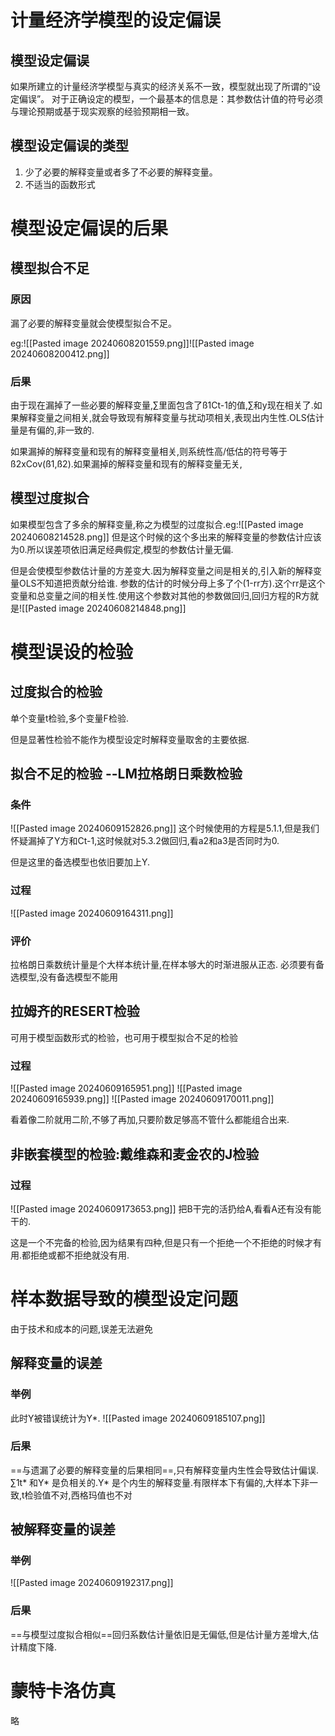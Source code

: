 # 计量经济学模型的设定偏误

## 模型设定偏误

如果所建立的计量经济学模型与真实的经济关系不一致，模型就出现了所谓的“设定偏误”。
对于正确设定的模型，一个最基本的信息是：其参数估计值的符号必须与理论预期或基于现实观察的经验预期相一致。

## 模型设定偏误的类型

1. 少了必要的解释变量或者多了不必要的解释变量。
2. 不适当的函数形式

# 模型设定偏误的后果

## 模型拟合不足

### 原因

漏了必要的解释变量就会使模型拟合不足。

eg:![[Pasted image 20240608201559.png]]![[Pasted image 20240608200412.png]]

### 后果

由于现在漏掉了一些必要的解释变量,∑里面包含了ß1Ct-1的值,∑和y现在相关了.如果解释变量之间相关,就会导致现有解释变量与扰动项相关,表现出内生性.OLS估计量是有偏的,非一致的.

如果漏掉的解释变量和现有的解释变量相关,则系统性高/低估的符号等于ß2xCov(ß1,ß2).如果漏掉的解释变量和现有的解释变量无关,

## 模型过度拟合

如果模型包含了多余的解释变量,称之为模型的过度拟合.eg:![[Pasted image 20240608214528.png]]
但是这个时候的这个多出来的解释变量的参数估计应该为0.所以误差项依旧满足经典假定,模型的参数估计量无偏.

但是会使模型参数估计量的方差变大.因为解释变量之间是相关的,引入新的解释变量OLS不知道把贡献分给谁.
参数的估计的时候分母上多了个(1-rr方).这个rr是这个变量和总变量之间的相关性.使用这个参数对其他的参数做回归,回归方程的R方就是![[Pasted image 20240608214848.png]]

# 模型误设的检验

## 过度拟合的检验

单个变量t检验,多个变量F检验.

但是显著性检验不能作为模型设定时解释变量取舍的主要依据.

## 拟合不足的检验 --LM拉格朗日乘数检验
 
  ### 条件

![[Pasted image 20240609152826.png]]
这个时候使用的方程是5.1.1,但是我们怀疑漏掉了Y方和Ct-1,这时候就对5.3.2做回归,看a2和a3是否同时为0.

但是这里的备选模型也依旧要加上Y.

### 过程

![[Pasted image 20240609164311.png]]


### 评价

拉格朗日乘数统计量是个大样本统计量,在样本够大的时渐进服从正态.
必须要有备选模型,没有备选模型不能用

## 拉姆齐的RESERT检验

可用于模型函数形式的检验，也可用于模型拟合不足的检验

### 过程

![[Pasted image 20240609165951.png]]
![[Pasted image 20240609165939.png]]
![[Pasted image 20240609170011.png]]

看着像二阶就用二阶,不够了再加,只要阶数足够高不管什么都能组合出来.

##  非嵌套模型的检验:戴维森和麦金农的J检验

### 过程

![[Pasted image 20240609173653.png]]
把B干完的活扔给A,看看A还有没有能干的.

这是一个不完备的检验,因为结果有四种,但是只有一个拒绝一个不拒绝的时候才有用.都拒绝或都不拒绝就没有用.

# 样本数据导致的模型设定问题

由于技术和成本的问题,误差无法避免

## 解释变量的误差

### 举例

此时Y被错误统计为Y*.
![[Pasted image 20240609185107.png]]

### 后果

==与遗漏了必要的解释变量的后果相同==,只有解释变量内生性会导致估计偏误.
∑1t* 和Y* 是负相关的.Y* 是个内生的解释变量.有限样本下有偏的,大样本下非一致,t检验值不对,西格玛值也不对

## 被解释变量的误差

### 举例

![[Pasted image 20240609192317.png]]

### 后果

==与模型过度拟合相似==回归系数估计量依旧是无偏低,但是估计量方差增大,估计精度下降.

# 蒙特卡洛仿真

略